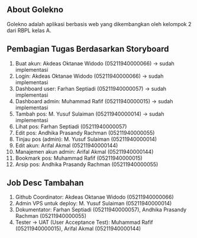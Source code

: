 ## About Golekno

Golekno adalah aplikasi berbasis web yang dikembangkan oleh kelompok 2 dari RBPL kelas A.

## Pembagian Tugas Berdasarkan Storyboard
1. Buat akun: Akdeas Oktanae Widodo (05211940000066) -> sudah implementasi
2. Login: Akdeas Oktanae Widodo (05211940000066) -> sudah implementasi
3. Dashboard user: Farhan Septiadi (05211940000057) -> sudah implementasi
4. Dashboard admin: Muhammad Rafif (05211940000015) -> sudah implementasi
5. Tambah pos: M. Yusuf Sulaiman (05211940000014) -> sudah implementasi
6. Lihat pos: Farhan Septiadi (05211940000057)
7. Edit pos: Andhika Prasandy Rachman (05211940000055)
8. Tinjau pos (admin): M. Yusuf Sulaiman (05211940000014)
9. Edit akun: Arifal Akmal (05211940000144)
10. Manajemen akun admin: Arifal Akmal (05211940000144)
11. Bookmark pos: Muhammad Rafif (05211940000015)
12. Arsip pos: Andhika Prasandy Rachman (05211940000055)
 

## Job Desc Tambahan
1. Github Coordinator: Akdeas Oktanae Widodo (05211940000066)
2. Admin VPS untuk deploy: M. Yusuf Sulaiman (05211940000014)
3. Dokumentator: Farhan Septiadi (05211940000057), Andhika Prasandy Rachman (05211940000055)
4. Tester  -> UAT (User Acceptance Test): Muhammad Rafif (05211940000015), Arifal Akmal (05211940000144)
